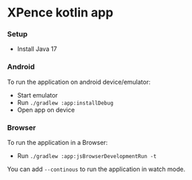 # XPence kotlin app

### Setup
- Install Java 17

### Android
To run the application on android device/emulator:  
 - Start emulator
 - Run `./gradlew :app:installDebug`
 - Open app on device

### Browser
To run the application in a Browser:
- Run `./gradlew :app:jsBrowserDevelopmentRun -t`

You can add `--continous` to run the application in watch mode.

